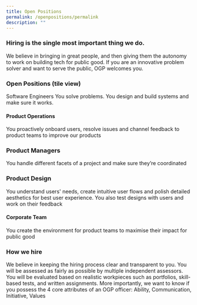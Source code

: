 ```yaml
---
title: Open Positions
permalink: /openpositions/permalink
description: ""
---
```


### Hiring is the single most important thing we do.

We believe in bringing in great people, and then giving them the autonomy to work on building tech for public good. If you are an innovative problem solver and want to serve the public, OGP welcomes you.

### Open Positions (tile view)

Software Engineers You solve problems. You design and build systems and make sure it works. 

#### Product Operations 
You proactively onboard users, resolve issues and channel feedback to product teams to improve our products 

### Product Managers 
You handle different facets of a project and make sure they’re coordinated 

### Product Design 
You understand users' needs, create intuitive user flows and polish detailed aesthetics for best user experience. You also test designs with users and work on their feedback

#### Corporate Team 
You create the environment for product teams to maximise their impact for public good

### How we hire
We believe in keeping the hiring process clear and transparent to you. You will be assessed as fairly as possible by multiple independent assessors. You will be evaluated based on realistic workpieces such as portfolios, skill-based tests, and written assignments. More importantly, we want to know if you possess the 4 core attributes of an OGP officer: Ability, Communication, Initiative, Values